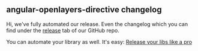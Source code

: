 angular-openlayers-directive changelog
---

Hi, we've fully automated our release. Even the changelog which you can find under the [release](https://github.com/tombatossals/angular-openlayers-directive/releases) tab of our GitHub repo.

You can automate your library as well. It's easy: [Release your libs like a pro](http://juristr.com/blog/2015/10/release-like-a-pro/)
